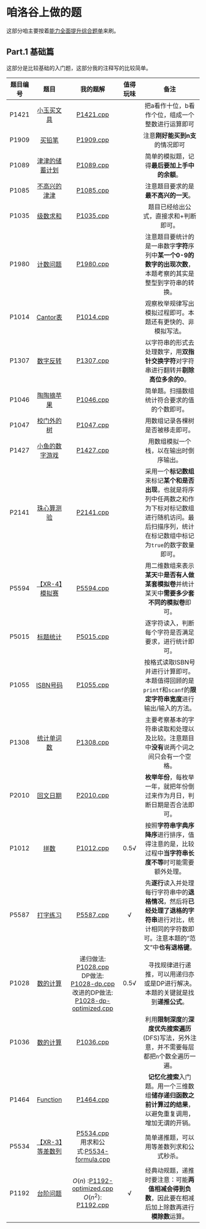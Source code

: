 # 咱洛谷上做的题

这部分咱主要按着[能力全面提升综合题单](https://www.luogu.com.cn/training/9391)来刷。

## Part.1 基础篇

这部分是比较基础的入门题，这部分我的注释写的比较简单。

| 题目编号 | 题目 | 我的题解 | 值得玩味 |备注|
|:---:|:---:|:---:|:---:|:---:|
| P1421 | [小玉买文具](https://www.luogu.com.cn/problem/P1421) | [P1421.cpp](./P1421.cpp) | | 把a看作十位，b看作个位，组成一个整数进行运算即可 |  
| P1909 | [买铅笔](https://www.luogu.com.cn/problem/P1909) | [P1909.cpp](./P1909.cpp) | | 注意**刚好能买到n支**的情况即可 |  
| P1089 | [津津的储蓄计划](https://www.luogu.com.cn/problem/P1089) | [P1089.cpp](./P1089.cpp) | | 简单的模拟题，记得**最后要加上手中的余额**。 |  
| P1085 | [不高兴的津津](https://www.luogu.com.cn/problem/P1085) | [P1085.cpp](./P1085.cpp) | | 注意题目要求的是**最不高兴的一天**。 |  
| P1035 | [级数求和](https://www.luogu.com.cn/problem/P1035) | [P1035.cpp](./P1035.cpp) | | 题目已经给出公式，直接求和+判断即可。 |  
| P1980 | [计数问题](https://www.luogu.com.cn/problem/P1980) | [P1980.cpp](./P1980.cpp) | | 注意题目要统计的是一串数字**字符**序列中**某一个0-9的数字的出现次数**，本题考察的其实是整型到字符串的转换。 |  
| P1014 | [Cantor表](https://www.luogu.com.cn/problem/P1014) | [P1014.cpp](./P1014.cpp) | | 观察枚举规律写出模拟过程即可。本题还有更快的、非模拟写法。 |  
| P1307 | [数字反转](https://www.luogu.com.cn/problem/P1307) | [P1307.cpp](./P1307.cpp) | | 以字符串的形式去处理数字，用**双指针交换字符**对字符串进行翻转并**剔除高位多余的0**。 |  
| P1046 | [陶陶摘苹果](https://www.luogu.com.cn/problem/P1046) | [P1046.cpp](./P1046.cpp) | | 简单题。扫描数组统计符合要求的值的个数即可。 |  
| P1047 | [校门外的树](https://www.luogu.com.cn/problem/P1047) | [P1047.cpp](./P1047.cpp) | | 用数组记录各棵树是否被移走即可。 |  
| P1427 | [小鱼的数字游戏](https://www.luogu.com.cn/problem/P1427) | [P1427.cpp](./P1427.cpp) | | 用数组模拟一个栈，以在输出时倒序输出。 |  
| P2141 | [珠心算测验](https://www.luogu.com.cn/problem/P2141) | [P2141.cpp](./P2141.cpp) | | 采用一个**标记数组**来标记**某个和是否出现**，也就是将序列中任两数之和作为下标对标记数组进行随机访问。最后扫描序列，统计在标记数组中标记为`true`的数字数量即可。 |  
| P5594 | [【XR-4】模拟赛](https://www.luogu.com.cn/problem/P5594) | [P5594.cpp](./P5594.cpp) | | 用二维数组来表示**某天**中**是否有人做某套模拟卷**并统计某天中**需要多少套不同的模拟卷**即可。 |  
| P5015 | [标题统计](https://www.luogu.com.cn/problem/P5015) | [P5015.cpp](./P5015.cpp) | | 逐字符读入，判断每个字符是否满足要求，进行统计即可。 |  
| P1055 | [ISBN号码](https://www.luogu.com.cn/problem/P1055) | [P1055.cpp](./P1055.cpp) | | 按格式读取ISBN号并进行计算即可。本题值得回顾的是`printf`和`scanf`的**限定字符串宽度**进行输出/输入的方法。 |  
| P1308 | [统计单词数](https://www.luogu.com.cn/problem/P1308) | [P1308.cpp](./P1308.cpp) | | 主要考察基本的字符串读取和处理以及比较。注意题目中**没有**说两个词之间只会有一个空格。 |  
| P2010 | [回文日期](https://www.luogu.com.cn/problem/P2010) | [P2010.cpp](./P2010.cpp) | | **枚举年份**，每枚举一年，就把年份倒过来作为月日，判断日期是否合法即可。 |  
| P1012 | [拼数](https://www.luogu.com.cn/problem/P1012) | [P1012.cpp](./P1012.cpp) | 0.5√ | 按照**字符串字典序降序**进行排序，值得注意的是，比较过程中**当字符串长度不等**时可能需要额外处理。 |  
| P5587 | [打字练习](https://www.luogu.com.cn/problem/P5587) | [P5587.cpp](./P5587.cpp) | √ | 先**逐行**读入并处理每行字符串中的**退格情况**，然后将**已经处理了退格的字符串**进行对比，统计相同的字符数即可。注意本题的“范文”中**也有退格键**。 |  
| P1028 | [数的计算](https://www.luogu.com.cn/problem/P1028) | 递归做法: [P1028.cpp](./P1028.cpp) <br> DP做法: [P1028-dp.cpp](./P1028-dp.cpp) <br> 改进的DP做法: [P1028-dp-optimized.cpp](P1028-dp-optimized.cpp) | 0.5√ | 寻找规律进行递推，可以用递归亦或是DP进行解决。本题的关键就是找到**递推公式**。 |  
| P1036 | [数的计算](https://www.luogu.com.cn/problem/P1036) | [P1036.cpp](./P1036.cpp) |  | 利用**限制深度**的**深度优先搜索遍历**(DFS)写法，另外注意，并不需要每层都把`n`个数全遍历一遍。 |  
| P1464 | [Function](https://www.luogu.com.cn/problem/P1464) | [P1464.cpp](./P1464.cpp) |  | **记忆化搜索**入门题。用一个三维数组**储存递归函数之前计算过的结果**，以避免重复调用，增加无谓的开销。 |  
| P5534 | [【XR-3】等差数列](https://www.luogu.com.cn/problem/P5534) | [P5534.cpp](./P5534.cpp) <br> 用求和公式:[P5534-formula.cpp](./P5534-formula.cpp) |  | 简单递推题，可以用等差数列求和公式秒杀。 |  
| P1192 | [台阶问题](https://www.luogu.com.cn/problem/P1192) | $O(n)$ :[P1192-optimized.cpp](./P1192-optimized.cpp) <br> $O(n^2)$: [P1192.cpp](./P1192.cpp) | √ | 经典动规题，递推时要注意：可能**两值相减会得到负数**，因此要在相减后加上除数再进行**模除数**运算。 |  